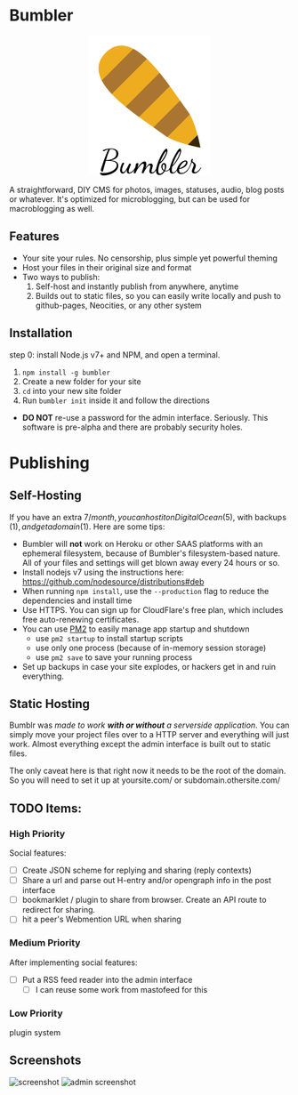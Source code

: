 # Bumbler

<p align="center">
  <img src="https://github.com/fenwick67/bumbler/raw/master/doc/bumbler-text.png"></img>
</p>

A straightforward, DIY CMS for photos, images, statuses, audio, blog posts or whatever.  It's optimized for microblogging, but can be used for macroblogging as well.

## Features

* Your site your rules.  No censorship, plus simple yet powerful theming
* Host your files in their original size and format
* Two ways to publish:
  1. Self-host and instantly publish from anywhere, anytime
  2. Builds out to static files, so you can easily write locally and push to github-pages, Neocities, or any other system

## Installation

step 0: install Node.js v7+ and NPM, and open a terminal.

1. `npm install -g bumbler`
2. Create a new folder for your site
3. `cd` into your new site folder
4. Run `bumbler init` inside it and follow the directions
  - **DO NOT** re-use a password for the admin interface.  Seriously.  This software is pre-alpha and there are probably security holes.

# Publishing

## Self-Hosting

If you have an extra $7/month, you can host it on DigitalOcean ($5), with backups ($1), and get a domain ($1).  Here are some tips:

* Bumbler will **not** work on Heroku or other SAAS platforms with an ephemeral filesystem, because of Bumbler's filesystem-based nature.  All of your files and settings will get blown away every 24 hours or so.
* Install nodejs v7 using the instructions here:  https://github.com/nodesource/distributions#deb
* When running `npm install`, use the `--production` flag to reduce the dependencies and install time
* Use HTTPS.  You can sign up for CloudFlare's free plan, which includes free auto-renewing certificates.
* You can use [PM2](http://pm2.keymetrics.io/) to easily manage app startup and shutdown
  - use `pm2 startup` to install startup scripts
  - use only one process (because of in-memory session storage)
  - use `pm2 save` to save your running process
* Set up backups in case your site explodes, or hackers get in and ruin everything.

## Static Hosting

Bumblr was *made to work **with or without** a serverside application*.  You can simply move your project files over to a HTTP server and everything will just work.  Almost everything except the admin interface is built out to static files.  

The only caveat here is that right now it needs to be the root of the domain.  So you will need to set it up at yoursite.com/ or subdomain.othersite.com/

## TODO Items:

### High Priority

Social features:

* [ ] Create JSON scheme for replying and sharing (reply contexts)
* [ ] Share a url and parse out H-entry and/or opengraph info in the post interface
* [ ] bookmarklet / plugin to share from browser.  Create an API route to redirect for sharing.
* [ ] hit a peer's Webmention URL when sharing

### Medium Priority

After implementing social features:

* [ ] Put a RSS feed reader into the admin interface
  - [ ] I can reuse some work from mastofeed for this

### Low Priority

plugin system

## Screenshots

![screenshot](https://github.com/fenwick67/bumbler-themes/raw/master/screenshot.png)
![admin screenshot](https://github.com/fenwick67/bumbler/raw/master/doc/admin-screenshot.png)
